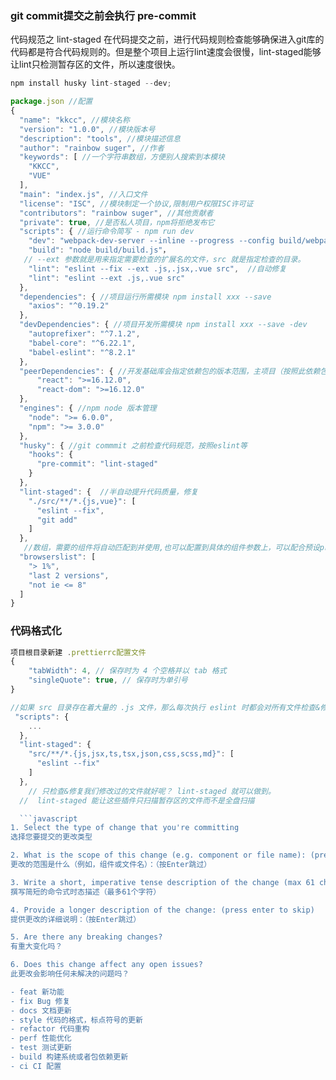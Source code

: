 ### git commit提交之前会执行 pre-commit
代码规范之 lint-staged
在代码提交之前，进行代码规则检查能够确保进入git库的代码都是符合代码规则的。但是整个项目上运行lint速度会很慢，lint-staged能够让lint只检测暂存区的文件，所以速度很快。

```javascript
npm install husky lint-staged --dev;

package.json //配置
{
  "name": "kkcc", //模块名称
  "version": "1.0.0", //模块版本号
  "description": "tools", //模块描述信息
  "author": "rainbow suger", //作者
  "keywords": [ //一个字符串数组，方便别人搜索到本模块
    "KKCC",
    "VUE"
  ],
  "main": "index.js", //入口文件
  "license": "ISC", //模块制定一个协议,限制用户权限ISC许可证
  "contributors": "rainbow suger", //其他贡献者
  "private": true, //是否私人项目，npm将拒绝发布它
  "scripts": { //运行命令简写 - npm run dev
    "dev": "webpack-dev-server --inline --progress --config build/webpack.dev.conf.js",
    "build": "node build/build.js"，
   // --ext 参数就是用来指定需要检查的扩展名的文件，src 就是指定检查的目录。
    "lint": "eslint --fix --ext .js,.jsx,.vue src",  //自动修复
    "lint": "eslint --ext .js,.vue src"
  },
  "dependencies": { //项目运行所需模块 npm install xxx --save
    "axios": "^0.19.2"
  },
  "devDependencies": { //项目开发所需模块 npm install xxx --save -dev
    "autoprefixer": "^7.1.2",
    "babel-core": "^6.22.1",
    "babel-eslint": "^8.2.1"
  },
  "peerDependencies": { //开发基础库会指定依赖包的版本范围，主项目（按照此依赖包的项目）安装此依赖的时候，如果主项目react、react-dom库不符合基础库版本要求 会报异常
      "react": ">=16.12.0", 
      "react-dom": ">=16.12.0"
  },
  "engines": { //npm node 版本管理
    "node": ">= 6.0.0",
    "npm": ">= 3.0.0"
  },
  "husky": { //git commmit 之前检查代码规范，按照eslint等
    "hooks": {
      "pre-commit": "lint-staged"
    }
  },
  "lint-staged": {  //半自动提升代码质量，修复
    "./src/**/*.{js,vue}": [
      "eslint --fix",
      "git add"
    ]
  },
   //数组，需要的组件将自动匹配到并使用,也可以配置到具体的组件参数上，可以配合预设preset-env,来browserslist-->兼容版本浏览器版本的设置
  "browserslist": [
    "> 1%",
    "last 2 versions",
    "not ie <= 8"
  ]
}

```
### 代码格式化

```javascript 
项目根目录新建 .prettierrc配置文件
{
    "tabWidth": 4, // 保存时为 4 个空格并以 tab 格式
    "singleQuote": true, // 保存时为单引号
}

//如果 src 目录存在着大量的 .js 文件，那么每次执行 eslint 时都会对所有文件检查&修复，很明显除了对性能有影响外，还会影响同事以前写过的代码格式
 "scripts": {
    ...
  },
  "lint-staged": {
    "src/**/*.{js,jsx,ts,tsx,json,css,scss,md}": [
      "eslint --fix"
    ]
  },
	// 只检查&修复我们修改过的文件就好呢？ lint-staged 就可以做到。
  //  lint-staged 能让这些插件只扫描暂存区的文件而不是全盘扫描

  ```javascript
1. Select the type of change that you're committing
选择您要提交的更改类型

2. What is the scope of this change (e.g. component or file name): (press enter to skip)
更改的范围是什么（例如，组件或文件名）：（按Enter跳过）

3. Write a short, imperative tense description of the change (max 61 chars)
撰写简短的命令式时态描述（最多61个字符）

4. Provide a longer description of the change: (press enter to skip)
提供更改的详细说明：（按Enter跳过）

5. Are there any breaking changes?
有重大变化吗？

6. Does this change affect any open issues?
此更改会影响任何未解决的问题吗？

- feat 新功能
- fix Bug 修复
- docs 文档更新
- style 代码的格式，标点符号的更新
- refactor 代码重构
- perf 性能优化
- test 测试更新
- build 构建系统或者包依赖更新
- ci CI 配置
  ```
<!-- 查看git命令的说明  -->
<!-- https://www.cnblogs.com/hls-code/p/15428026.html -->